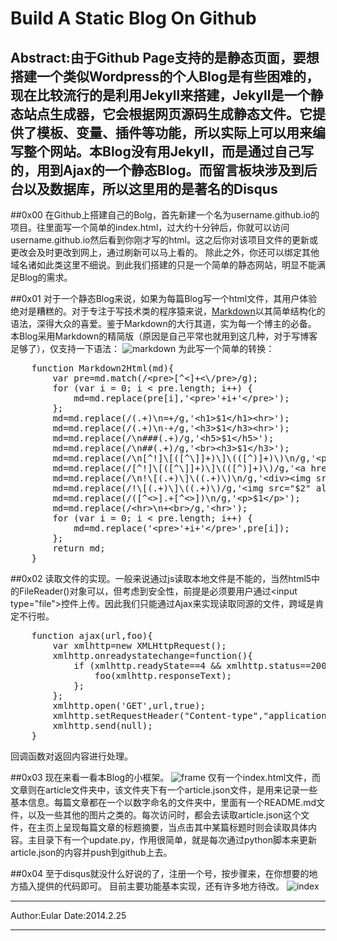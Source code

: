 Build A Static Blog On Github
=============================
Abstract:由于Github Page支持的是静态页面，要想搭建一个类似Wordpress的个人Blog是有些困难的，现在比较流行的是利用Jekyll来搭建，Jekyll是一个静态站点生成器，它会根据网页源码生成静态文件。它提供了模板、变量、插件等功能，所以实际上可以用来编写整个网站。本Blog没有用Jekyll，而是通过自己写的，用到Ajax的一个静态Blog。而留言板块涉及到后台以及数据库，所以这里用的是著名的Disqus
------------------------------------------------------

##0x00
在Github上搭建自己的Bolg，首先新建一个名为username.github.io的项目。往里面写一个简单的index.html，过大约十分钟后，你就可以访问username.github.io然后看到你刚才写的html。这之后你对该项目文件的更新或更改会及时更改到网上，通过刷新可以马上看的。
除此之外，你还可以绑定其他域名诸如此类这里不细说。到此我们搭建的只是一个简单的静态网站，明显不能满足Blog的需求。

##0x01
对于一个静态Blog来说，如果为每篇Blog写一个html文件，其用户体验绝对是糟糕的。对于专注于写技术类的程序猿来说，[Markdown](http://daringfireball.net/projects/markdown/syntax)以其简单结构化的语法，深得大众的喜爱。鉴于Markdown的大行其道，实为每一个博主的必备。
本Blog采用Markdown的精简版（原因是自己平常也就用到这几种，对于写博客足够了），仅支持一下语法：
![markdown](http://eular.github.io/article/0/0.png)
为此写一个简单的转换：
<pre>
	function Markdown2Html(md){
		var pre=md.match(/&lt;pre&gt;[^&lt;]+&lt;\/pre&gt;/g);
		for (var i = 0; i &lt; pre.length; i++) {
			md=md.replace(pre[i],'&lt;pre&gt;'+i+'&lt;/pre&gt;');
		};
		md=md.replace(/(.+)\n=+/g,'&lt;h1&gt;$1&lt;/h1&gt;&lt;hr&gt;');
		md=md.replace(/(.+)\n-+/g,'&lt;h3&gt;$1&lt;/h3&gt;&lt;hr&gt;');
		md=md.replace(/\n###(.+)/g,'&lt;h5&gt;$1&lt;/h5&gt;');
		md=md.replace(/\n##(.+)/g,'&lt;br&gt;&lt;h3&gt;$1&lt;/h3&gt;');
		md=md.replace(/\n[^!]\[([^\]]+)\]\(([^)]+)\)\n/g,'&lt;p&gt;&lt;a href="$2"&gt;$1&lt;/a&gt;&lt;/p&gt;');
		md=md.replace(/[^!]\[([^\]]+)\]\(([^)]+)\)/g,'&lt;a href="$2"&gt;$1&lt;/a&gt;');
		md=md.replace(/\n!\[(.+)\]\((.+)\)\n/g,'&lt;div&gt;&lt;img src="$2" alt="$1"&gt;&lt;/div&gt;');
		md=md.replace(/!\[(.+)\]\((.+)\)/g,'&lt;img src="$2" alt="$1"&gt;');
		md=md.replace(/([^&lt;&gt;].+[^&lt;&gt;])\n/g,'&lt;p&gt;$1&lt;/p&gt;');
		md=md.replace(/&lt;hr&gt;\n+&lt;br&gt;/g,'&lt;hr&gt;');
		for (var i = 0; i &lt; pre.length; i++) {
			md=md.replace('&lt;pre&gt;'+i+'&lt;/pre&gt;',pre[i]);
		};
		return md;
	}
</pre>

##0x02
读取文件的实现。一般来说通过js读取本地文件是不能的，当然html5中的FileReader()对象可以，但考虑到安全性，前提是必须要用户通过&lt;input type="file"&gt;控件上传。因此我们只能通过Ajax来实现读取同源的文件，跨域是肯定不行啦。
<pre>
	function ajax(url,foo){
		var xmlhttp=new XMLHttpRequest();
		xmlhttp.onreadystatechange=function(){
			if (xmlhttp.readyState==4 && xmlhttp.status==200) {
				foo(xmlhttp.responseText);
			};
		};
		xmlhttp.open('GET',url,true);
		xmlhttp.setRequestHeader("Content-type","application/x-www-form-urlencoded");
		xmlhttp.send(null);
	}
</pre>
回调函数对返回内容进行处理。

##0x03
现在来看一看本Blog的小框架。
![frame](http://eular.github.io/article/0/1.png)
仅有一个index.html文件，而文章则在article文件夹中，该文件夹下有一个article.json文件，是用来记录一些基本信息。每篇文章都在一个以数字命名的文件夹中，里面有一个README.md文件，以及一些其他的图片之类的。每次访问时，都会去读取article.json这个文件，在主页上呈现每篇文章的标题摘要，当点击其中某篇标题时则会读取具体内容。主目录下有一个update.py，作用很简单，就是每次通过python脚本来更新article.json的内容并push到github上去。

##0x04
至于disqus就没什么好说的了，注册一个号，按步骤来，在你想要的地方插入提供的代码即可。
目前主要功能基本实现，还有许多地方待改。
![index](http://eular.github.io/article/0/2.png)

<hr>
Author:Eular
Date:2014.2.25
<hr>